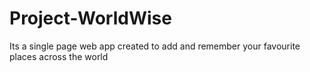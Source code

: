 # Project-WorldWise
Its a single page web app created to add and remember your favourite places across the world
